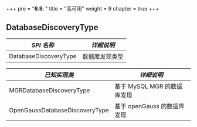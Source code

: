 +++
pre = "<b>6.9. </b>"
title = "高可用"
weight = 9
chapter = true
+++

## DatabaseDiscoveryType

| *SPI 名称*                                 | *详细说明*               |
| ----------------------------------------- | ----------------------- |
| DatabaseDiscoveryType                     | 数据库发现类型            |

| *已知实现类*                               | *详细说明*                 |
| ----------------------------------------- | ------------------------  |
| MGRDatabaseDiscoveryType                  | 基于 MySQL MGR 的数据库发现 |
| OpenGaussDatabaseDiscoveryType            | 基于 openGauss 的数据库发现 |
